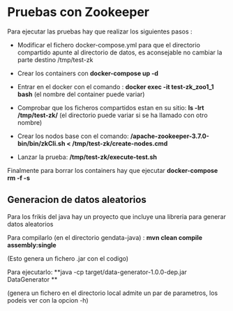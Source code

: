 # Pruebas con Zookeeper

Para ejecutar las pruebas hay que realizar los siguientes pasos : 

- Modificar el fichero docker-compose.yml para que el directorio compartido apunte al directorio de datos, es aconsejable no cambiar la parte destino /tmp/test-zk

- Crear los containers con **docker-compose up -d**

- Entrar en el docker con el comando : **docker exec -it test-zk_zoo1_1 bash**  (el nombre del container puede variar)

- Comprobar que los ficheros compartidos estan en su sitio: **ls -lrt /tmp/test-zk/** (el directorio puede variar si se ha llamado con otro nombre)

- Crear los nodos base con el comando: **/apache-zookeeper-3.7.0-bin/bin/zkCli.sh < /tmp/test-zk/create-nodes.cmd**

- Lanzar la prueba: **/tmp/test-zk/execute-test.sh**


Finalmente para borrar los containers hay que ejecutar **docker-compose rm -f -s**

## Generacion de datos aleatorios
Para los frikis del java hay un proyecto que incluye una libreria para generar datos aleatorios

Para compilarlo (en el directorio gendata-java) : **mvn clean compile assembly:single**

(Esto genera un fichero .jar con el codigo)

Para ejecutarlo: **java -cp target/data-generator-1.0.0-dep.jar DataGenerator **

(genera un fichero en el directorio local admite un par de parametros, los podeis ver con la opcion -h)
